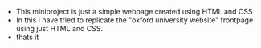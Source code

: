 - This miniproject is just a simple webpage created using HTML and CSS
- In this I have tried to replicate the "oxford university website" frontpage using just HTML and CSS.
- thats it
